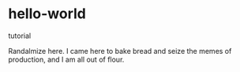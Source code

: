 # hello-world
tutorial

Randalmize here. I came here to bake bread and seize the memes of production, and I am all out of flour.

